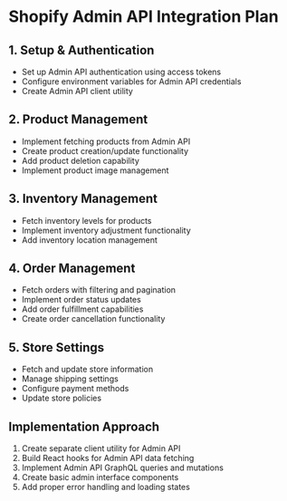# Shopify Admin API Integration Plan

## 1. Setup & Authentication
- Set up Admin API authentication using access tokens
- Configure environment variables for Admin API credentials
- Create Admin API client utility

## 2. Product Management
- Implement fetching products from Admin API
- Create product creation/update functionality
- Add product deletion capability
- Implement product image management

## 3. Inventory Management
- Fetch inventory levels for products
- Implement inventory adjustment functionality
- Add inventory location management

## 4. Order Management
- Fetch orders with filtering and pagination
- Implement order status updates
- Add order fulfillment capabilities
- Create order cancellation functionality

## 5. Store Settings
- Fetch and update store information
- Manage shipping settings
- Configure payment methods
- Update store policies

## Implementation Approach
1. Create separate client utility for Admin API
2. Build React hooks for Admin API data fetching
3. Implement Admin API GraphQL queries and mutations
4. Create basic admin interface components
5. Add proper error handling and loading states
